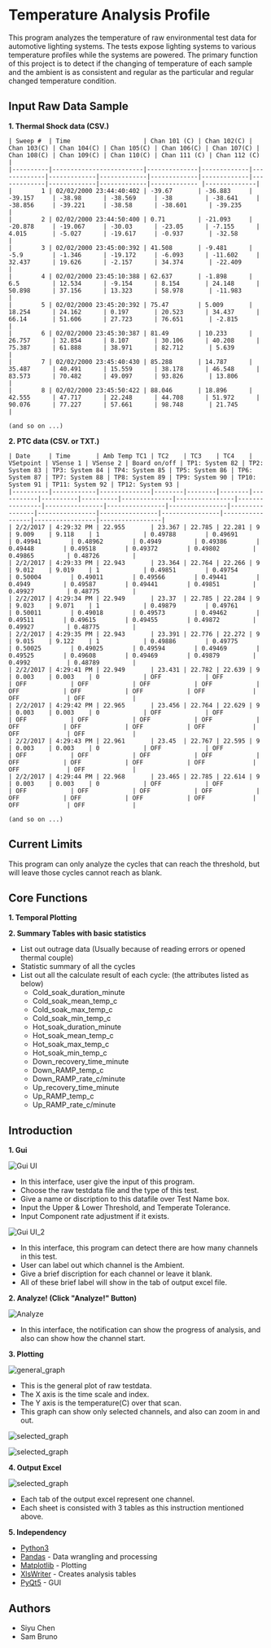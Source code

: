 # Temperature Analysis Profile 

This program analyzes the temperature of raw environmental test data for automotive lighting systems. The tests expose lighting systems to various temperature profiles while the systems are powered. The primary function of this project is to detect if the changing of temperature of each sample and the ambient is as consistent and regular as the particular and regular changed temperature condition.

## Input Raw Data Sample
**1. Thermal Shock data (CSV.)**

```
| Sweep #  | Time                    | Chan 101 (C) | Chan 102(C) | Chan 103(C) | Chan 104(C) | Chan 105(C) | Chan 106(C) | Chan 107(C) | Chan 108(C) | Chan 109(C) | Chan 110(C) | Chan 111 (C) | Chan 112 (C) |
|----------|-------------------------|--------------|-------------|-------------|-------------|-------------|-------------|-------------|-------------|-------------|-------------|------------- |--------------|
|        1 | 02/02/2000 23:44:40:402 | -39.67       | -36.883     | -39.157     | -38.98      | -38.569     | -38         | -38.641     | -38.856     | -39.221     | -38.58      | -38.601      | -39.235      |
|        2 | 02/02/2000 23:44:50:400 | 0.71         | -21.093     | -20.878     | -19.067     | -30.03      | -23.05      | -7.155      | 4.015       | -5.027      | -19.617     | -0.937       | -32.58       |
|        3 | 02/02/2000 23:45:00:392 | 41.508       | -9.481      | -5.9        | -1.346      | -19.172     | -6.093      | -11.602     | 32.437      | 19.626      | -2.157      | 34.374       | -22.409      |
|        4 | 02/02/2000 23:45:10:388 | 62.637       | -1.898      | 6.5         | 12.534      | -9.154      | 8.154       | 24.148      | 50.898      | 37.156      | 13.323      | 58.978       | -11.983      |
|        5 | 02/02/2000 23:45:20:392 | 75.47        | 5.009       | 18.254      | 24.162      | 0.197       | 20.523      | 34.437      | 66.14       | 51.606      | 27.723      | 76.651       | -2.815       |
|        6 | 02/02/2000 23:45:30:387 | 81.49        | 10.233      | 26.757      | 32.854      | 8.107       | 30.106      | 40.208      | 75.387      | 61.888      | 38.971      | 82.712       | 5.639        |
|        7 | 02/02/2000 23:45:40:430 | 85.288       | 14.787      | 35.487      | 40.491      | 15.559      | 38.178      | 46.548      | 83.573      | 70.482      | 49.097      | 93.826       | 13.806       |
|        8 | 02/02/2000 23:45:50:422 | 88.046       | 18.896      | 42.555      | 47.717      | 22.248      | 44.708      | 51.972      | 90.076      | 77.227      | 57.661      | 98.748       | 21.745       |

(and so on ...)

```

**2. PTC data (CSV. or TXT.)**

```
| Date     | Time       | Amb Temp TC1 | TC2    | TC3    | TC4    | VSetpoint | VSense 1 | VSense 2 | Board on/off | TP1: System 82 | TP2: System 83 | TP3: System 84 | TP4: System 85 | TP5: System 86 | TP6: System 87 | TP7: System 88 | TP8: System 89 | TP9: System 90 | TP10: System 91 | TP11: System 92 | TP12: System 93 |
|----------|------------|--------------|--------|--------|--------|-----------|----------|----------|--------------|----------------|----------------|----------------|----------------|----------------|----------------|----------------|----------------|----------------|-----------------|-----------------|-----------------|
| 2/2/2017 | 4:29:32 PM | 22.955       | 23.367 | 22.785 | 22.281 | 9         | 9.009    | 9.118    | 1            | 0.49788        | 0.49691        | 0.49941        | 0.48962        | 0.4949         | 0.49386        | 0.49448        | 0.49518        | 0.49372        | 0.49802         | 0.49865         | 0.48726         |
| 2/2/2017 | 4:29:33 PM | 22.943       | 23.364 | 22.764 | 22.266 | 9         | 9.012    | 9.019    | 1            | 0.49851        | 0.49754        | 0.50004        | 0.49011        | 0.49566        | 0.49441        | 0.4949         | 0.49587        | 0.49441        | 0.49851         | 0.49927         | 0.48775         |
| 2/2/2017 | 4:29:34 PM | 22.949       | 23.37  | 22.785 | 22.284 | 9         | 9.023    | 9.071    | 1            | 0.49879        | 0.49761        | 0.50011        | 0.49018        | 0.49573        | 0.49462        | 0.49511        | 0.49615        | 0.49455        | 0.49872         | 0.49927         | 0.48775         |
| 2/2/2017 | 4:29:35 PM | 22.943       | 23.391 | 22.776 | 22.272 | 9         | 9.015    | 9.122    | 1            | 0.49886        | 0.49775        | 0.50025        | 0.49025        | 0.49594        | 0.49469        | 0.49525        | 0.49608        | 0.49469        | 0.49879         | 0.4992          | 0.48789         |
| 2/2/2017 | 4:29:41 PM | 22.949       | 23.431 | 22.782 | 22.639 | 9         | 0.003    | 0.003    | 0            | OFF            | OFF            | OFF            | OFF            | OFF            | OFF            | OFF            | OFF            | OFF            | OFF             | OFF             | OFF             |
| 2/2/2017 | 4:29:42 PM | 22.965       | 23.456 | 22.764 | 22.629 | 9         | 0.003    | 0.003    | 0            | OFF            | OFF            | OFF            | OFF            | OFF            | OFF            | OFF            | OFF            | OFF            | OFF             | OFF             | OFF             |
| 2/2/2017 | 4:29:43 PM | 22.961       | 23.45  | 22.767 | 22.595 | 9         | 0.003    | 0.003    | 0            | OFF            | OFF            | OFF            | OFF            | OFF            | OFF            | OFF            | OFF            | OFF            | OFF             | OFF             | OFF             |
| 2/2/2017 | 4:29:44 PM | 22.968       | 23.465 | 22.785 | 22.614 | 9         | 0.003    | 0.003    | 0            | OFF            | OFF            | OFF            | OFF            | OFF            | OFF            | OFF            | OFF            | OFF            | OFF             | OFF             | OFF             |

(and so on ...)

```

## Current Limits

This program can only analyze the cycles that can reach the threshold, but will leave those cycles cannot reach as blank. 

## Core Functions

**1. Temporal Plotting**

**2. Summary Tables with basic statistics**
* List out outrage data (Usually because of reading errors or opened thermal couple)
* Statistic summary of all the cycles
* List out all the calculate result of each cycle: (the attributes listed as below)
   * Cold_soak_duration_minute
   * Cold_soak_mean_temp_c
   * Cold_soak_max_temp_c
   * Cold_soak_min_temp_c
   * Hot_soak_duration_minute
   * Hot_soak_mean_temp_c
   * Hot_soak_max_temp_c
   * Hot_soak_min_temp_c
   * Down_recovery_time_minute
   * Down_RAMP_temp_c
   * Down_RAMP_rate_c/minute
   * Up_recovery_time_minute
   * Up_RAMP_temp_c
   * Up_RAMP_rate_c/minute

## Introduction
**1. Gui**

![Gui UI](/images/tshock_gui.PNG)

   * In this interface, user give the input of this program.
   * Choose the raw testdata file and the type of this test.
   * Give a name or discription to this datafile over Test Name box.
   * Input the Upper & Lower Threshold, and Temperate Tolerance.
   * Input Component rate adjustment if it exists.
   

![Gui UI_2](/images/tshock_gui_2.PNG)

   * In this interface, this program can detect there are how many channels in this test.
   * User can label out which channel is the Ambient.
   * Give a brief discription for each channel or leave it blank.
   * All of these brief label will show in the tab of output excel file.
   
**2. Analyze! (Click "Analyze!" Button)**

![Analyze](/images/notification.PNG)

   * In this interface, the notification can show the progress of analysis, and also can show how the channel start.
   
**3. Plotting**

![general_graph](/images/general_plot.PNG)

   * This is the general plot of raw testdata.
   * The X axis is the time scale and index.
   * The Y axis is the temperature(C) over that scan.
   * This graph can show only selected channels, and also can zoom in and out.
   
![selected_graph](/images/scale_in_graph.PNG)

![selected_graph](/images/ambient_graph.PNG)

**4. Output Excel**

![selected_graph](/images/output.PNG)

   * Each tab of the output excel represent one channel.
   * Each sheet is consisted with 3 tables as this instruction mentioned above.
   
**5. Independency**

* [Python3](https://www.python.org/)
* [Pandas](http://pandas.pydata.org/) - Data wrangling and processing
* [Matplotlib](https://plot.ly/python/) - Plotting
* [XlsWriter](http://xlsxwriter.readthedocs.io/) - Creates analysis tables
* [PyQt5](https://pypi.python.org/pypi/PyQt5) - GUI

## Authors

* Siyu Chen
* Sam Bruno
